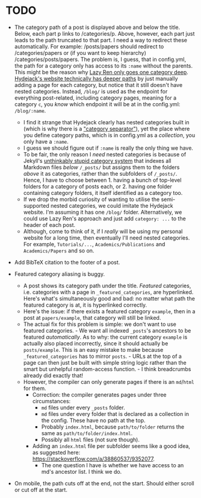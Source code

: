 # TODO
- The category path of a post is displayed above and below the title. Below, each part p links to /categories/p.
  Above, however, each part just leads to the path truncated to that part. I need a way to redirect these automatically.
  For example: /posts/papers should redirect to /categories/papers or (if you want to keep hierarchy) /categories/posts/papers.
  The problem is, I guess, that in config.yml, the path for a category only has access to its `:name` without the parents. This might
  be the reason why [Lazy Ren only goes one category deep](https://lazyren.github.io/devlog/).
  [Hydejack's website technically has deeper paths](https://hydejack.com/blog/hydejack/2019-02-18-improving-site-build-speed/) 
  by just manually adding a page for each category, but notice that it still doesn't have nested categories. Instead, `/blog/` is used
  as the endpoint for everything post-related, including category pages, meaning for a category `c`, you *know* which endpoint it will
  be at in the config.yml: `/blog/:name`.
    - I find it strange that Hydejack clearly has nested categories built in (which is why there is a ["category separator"](https://github.com/hydecorp/hydejack/blob/a1d06e63eca202a320f952c84e70b2ce6b55366e/_includes/components/post.html#L24)), yet the place where you define category paths,
    which is in config.yml as a *collection*, you only have a `:name`.
    - I guess we should figure out if `:name` is really the only thing we have.
    - To be fair, the only reason I *need* nested categories is because of Jekyll's [unthinkably stupid category system](https://github.com/jekyll/jekyll/pull/2633#issuecomment-60811901) that indexes all Markdown files *below* `/_posts/`
      but assigns them to the folders *above* it as categories, rather than the subfolders of `/_posts/`. Hence, I have to choose between 1. having a bunch of top-level
      folders for a category of posts each, or 2. having one folder containing category folders, it itself identified as a category too.
    - If we drop the morbid curiosity of wanting to utilise the semi-supported nested categories, we could imitate the Hydejack website. I'm assuming it has one `/blog/` folder.
      Alternatively, we could use Lazy Ren's approach and just add `category: ...` to the header of each post.
    - Although, come to think of it, if I *really* will be using my personal website for a long time, then eventually I'll need nested categories.
      For example, `Tutorials/...`, `Academics/Publications` and `Academics/Papers` and so on.

- Add BibTeX citation to the footer of a post.

- Featured category aliasing is buggy.
    - A post shows its category path under the title. *Featured* categories, i.e. categories with a page in `_featured_categories`, are hyperlinked.
      Here's what's simultaneously good and bad: no matter what path the featured category is at, it is hyperlinked correctly.
    - Here's the issue: if there exists a featured category `example`, then in a post at `papers/example`, that category will still be linked.
    - The actual fix for this problem is simple: we don't want to use featured categories. 
          - We want all indexed `_posts`'s ancestors to be featured *automatically*.
            As to why: the current category `example` is actually also placed incorrectly, since it should actually be `posts/example`. This is an easy mistake to make
            because `_featured_categories` has to mirror `posts`.
          - URLs at the top of a page can then just be built with simple string logic rather than the smart but unhelpful random-access function.
          - I think breadcrumbs already did exactly that!
    - However, the compiler can only generate pages if there is an `md`/`html` for them.
        - Correction: the compiler generates pages under three circumstances:
            - `md` files under every `_posts` folder.
            - `md` files under every folder that is declared as a collection in the config. These have no path at the top.
            - Probably `index.html`, because `path/to/folder` returns the same as `path/to/folder/index.html`.
            - Possibly all `html` files (not sure though).
        - Adding an `index.html` file per subfolder seems like a good idea, as suggested here: https://stackoverflow.com/a/38860537/9352077.
            - The one question I have is whether we have access to an md's ancestor list. I think we do.

- On mobile, the path cuts off at the end, not the start. Should either scroll or cut off at the start.